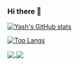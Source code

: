 ### Hi there 👋

<!--
**Yash2201/yash2201** is a ✨ _special_ ✨ repository because its `README.md` (this file) appears on your GitHub profile.

Here are some ideas to get you started:

- 🔭 I’m currently working on ...
- 🌱 I’m currently learning ...
- 👯 I’m looking to collaborate on ...
- 🤔 I’m looking for help with ...
- 💬 Ask me about ...
- 📫 How to reach me: ...
- 😄 Pronouns: ...
- ⚡ Fun fact: ...
-->

[![Yash's GitHub stats](https://github-readme-stats.vercel.app/api?username=yash2201&show_icons=true&theme=Gradient)](https://github.com/yash2201/github-readme-stats)

[![Top Langs](https://github-readme-stats.vercel.app/api/top-langs/?username=yash2201&layout=compact)](https://github.com/anuraghazra/github-readme-stats)
  



<a href="https://github.com/anuraghazra/github-readme-stats">
  <img align="center" src="https://github-readme-stats.vercel.app/api/pin/?username=anuraghazra&repo=github-readme-stats" />
</a>
<a href="https://github.com/anuraghazra/convoychat">
  <img align="center" src="https://github-readme-stats.vercel.app/api/pin/?username=anuraghazra&repo=convoychat" />
</a>
